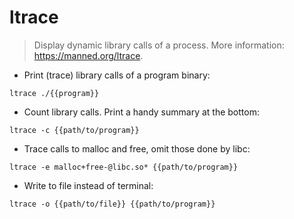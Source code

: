 # ltrace

> Display dynamic library calls of a process.
> More information: <https://manned.org/ltrace>.

- Print (trace) library calls of a program binary:

`ltrace ./{{program}}`

- Count library calls. Print a handy summary at the bottom:

`ltrace -c {{path/to/program}}`

- Trace calls to malloc and free, omit those done by libc:

`ltrace -e malloc+free-@libc.so* {{path/to/program}}`

- Write to file instead of terminal:

`ltrace -o {{path/to/file}} {{path/to/program}}`
